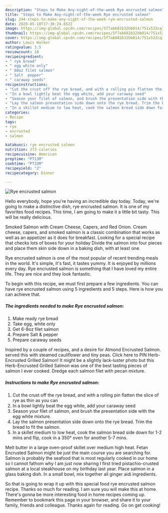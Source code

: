 ```yaml
---
description: "Steps to Make Any-night-of-the-week Rye encrusted salmon"
title: "Steps to Make Any-night-of-the-week Rye encrusted salmon"
slug: 244-steps-to-make-any-night-of-the-week-rye-encrusted-salmon
date: 2020-05-10T17:38:24.652Z
image: https://img-global.cpcdn.com/recipes/5f7ab682b32bb014/751x532cq70/rye-encrusted-salmon-recipe-main-photo.jpg
thumbnail: https://img-global.cpcdn.com/recipes/5f7ab682b32bb014/751x532cq70/rye-encrusted-salmon-recipe-main-photo.jpg
cover: https://img-global.cpcdn.com/recipes/5f7ab682b32bb014/751x532cq70/rye-encrusted-salmon-recipe-main-photo.jpg
author: Lewis Walker
ratingvalue: 3.5
reviewcount: 10
recipeingredient:
- " rye bread"
- " egg white only"
- " 68oz filet salmon"
- " Salt  pepper"
- " caraway seeds"
recipeinstructions:
- "Cut the crust off the rye bread, and with a rolling pin flatten the slice of rye as thin as you can"
- "In a bowl lightly beat the egg white, add your caraway seed"
- "Season your filet of salmon, and brush the presentation side with the egg white mixture."
- "Lay the salmon presentation side down onto the rye bread. Trim the bread to fit the salmon."
- "In a skillet medium to low heat, cook the salmon bread side down for 1-2 mins and flip, cook in a 350° oven for another 5-7 mins."
categories:
- Recipe
tags:
- rye
- encrusted
- salmon

katakunci: rye encrusted salmon 
nutrition: 273 calories
recipecuisine: American
preptime: "PT13M"
cooktime: "PT33M"
recipeyield: "2"
recipecategory: Dinner

---
```



![Rye encrusted salmon](https://img-global.cpcdn.com/recipes/5f7ab682b32bb014/751x532cq70/rye-encrusted-salmon-recipe-main-photo.jpg)

Hello everybody, hope you're having an incredible day today. Today, we're going to make a distinctive dish, rye encrusted salmon. It is one of my favorites food recipes. This time, I am going to make it a little bit tasty. This will be really delicious.

Smoked Salmon with Cream Cheese, Capers, and Red Onion. Cream cheese, capers, and smoked salmon is a classic combination that works as well as an appetizer as it does for breakfast. Looking for a special recipe that checks lots of boxes for your holiday Divide the salmon into four pieces and place them skin side down in a baking dish, with at least one.

Rye encrusted salmon is one of the most popular of recent trending meals in the world. It's simple, it's fast, it tastes yummy. It is enjoyed by millions every day. Rye encrusted salmon is something that I have loved my entire life. They are nice and they look fantastic.


To begin with this recipe, we must first prepare a few ingredients. You can have rye encrusted salmon using 5 ingredients and 5 steps. Here is how you can achieve that.

<!--inarticleads1-->

##### The ingredients needed to make Rye encrusted salmon:

1. Make ready  rye bread
1. Take  egg, white only
1. Get  6-8oz filet salmon
1. Prepare  Salt &amp; pepper
1. Prepare  caraway seeds


Inspired by a couple of recipes, and a desire for Almond Encrusted Salmon. served this with steamed cauliflower and tiny peas. Click here to PIN Herb-Encrusted Grilled Salmon! It might be a slightly lack-luster photo but this Herb-Encrusted Grilled Salmon was one of the best tasting pieces of salmon I ever cooked. Dredge each salmon filet with pecan mixture. 

<!--inarticleads2-->

##### Instructions to make Rye encrusted salmon:

1. Cut the crust off the rye bread, and with a rolling pin flatten the slice of rye as thin as you can
1. In a bowl lightly beat the egg white, add your caraway seed
1. Season your filet of salmon, and brush the presentation side with the egg white mixture.
1. Lay the salmon presentation side down onto the rye bread. Trim the bread to fit the salmon.
1. In a skillet medium to low heat, cook the salmon bread side down for 1-2 mins and flip, cook in a 350° oven for another 5-7 mins.


Melt butter in a large oven-proof skillet over medium high heat. Fetan Encrusted Salmon might be just the main course you are searching for. Salmon is probably the seafood that is most regularly cooked in our home so I cannot fathom why I am just now sharing I first tried pistachio-crusted salmon at a local steakhouse on my birthday last year. Place salmon in a glass baking dish. In a small bowl, mix together all ginger aidi ingredients. 

So that is going to wrap it up with this special food rye encrusted salmon recipe. Thanks so much for reading. I am sure you will make this at home. There's gonna be more interesting food in home recipes coming up. Remember to bookmark this page in your browser, and share it to your family, friends and colleague. Thanks again for reading. Go on get cooking!

